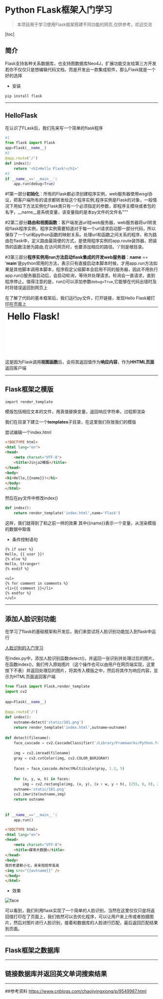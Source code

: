 # Python FLask框架入门学习

> 本项目用于学习使用Flask框架搭建不同功能的网页,仅供参考，欢迎交流

[toc]
## 简介
Flask支持各种关系数据库，也支持图数据库Neo4J，扩展功能交友给第三方开发
若你不仅仅只是想编辑代码文档，而是开发出一款集成软件，那么Flask就是一个好的选择

- 安装

`pip install flask`

---

## HelloFlask

在认识了FLask后，我们先来写一个简单的flask程序
``` python
#1
from flask import Flask
app=Flask(__name__)
#2
@app.route('/')
def index():
    return '<h1>Hello Flask!</h1>'
#3
if __name__=='__main__':
    app.run(debug=True)
```
 #1第一部分**初始化**：所有的Flask都必须创建程序实例，web服务器使用wsgi协议，把客户端所有的请求都转发给这个程序实例,程序实例是Flask的对象，一般情况下用如下方法实例化Flask类只有一个必须指定的参数，即程序主模块或者包的名字，__name__是系统变量，该变量指的是本py文件的文件名"""
 
 #2第二部分**路由和视图函数**：客户端发送url给web服务器，web服务器将url转发给flask程序实例，程序实例需要知道对于每一个url请求启动那一部分代码，所以保存了一个url和python函数的映射关系。处理url和函数之间关系的程序，称为路由在flask中，定义路由最简便的方式，是使用程序实例的app.route装饰器，把装饰的函数注册为路由,在访问网页时，也要添加相应的路径。'/'则是根目录。

 #3第三部分**程序实例用run方法启动flask集成的开发web服务器**：__name__ == '__main__'是python常用的方法，表示只有直接启动本脚本时候，才用app.run方法如果是其他脚本调用本脚本，程序假定父级脚本会启用不同的服务器，因此不用执行app.run()服务器启动后，会启动轮询，等待并处理请求。轮询会一直请求，直到程序停止。值得注意的是，run()可以添加参数`debug=True`,它能够在代码出错时及时将错误返回到网页上

在了解了代码的基本框架后，我们运行py文件，打开链接，发现Hello Flask被打印在页面上
![hello](image/hello.png)

这是因为Flask调用**视图函数**后，会将其返回值作为**响应内容**，作为**HHTML页面**返回客户端

---

## Flask框架之模版
`import render_template`

模版包括相应文本的文件，用真值替换变量，返回响应字符串，过程即渲染

我们在目录下建立一个**templates**子目录，在这里我们存放我们的模版

尝试编辑一个index.html

``` html
<!DOCTYPE html>
<html lang="en">
<head>
    <meta charset="UTF-8">
    <title>Jinja2模版</title>
</head>
<body>
<h1>Hello,{{name}}!</h1>
</body>
</html>
```

然后在py文件中修改index()
``` python
def index():
    return render_template('index.html',name='Flask')
```

这样，我们就得到了和之前一样的效果
其中{{name}}表示一个变量，从渲染模版的数据中取值

- 条件控制语句
```
{% if user %}
Hello, {{ user }}!
{% else %}
Hello, Stranger!
{% endif %}

<ul>
{% for comment in comments %}
<li>{{ comment }}</li>
{% endfor %}
</ul>
```

---

## 添加人脸识别功能

在学习了flask的基础框架和开发后，我们来尝试将人脸识别功能加入到flask中运行

[人脸识别的入门学习](http://47.93.252.206/%e4%ba%ba%e8%84%b8%e8%af%86%e5%88%ab%e7%9a%84%e5%85%a5%e9%97%a8%e5%ad%a6%e4%b9%a0/)

在index.py中，添加人脸识别函数detect()，并返回一张识别并处理过后的图片。
在函数index()，我们传入原始图片（这个操作也可以由用户在网页端实现，这里按下不表）并返回处理后的图片，将其传入模版之中，然后将其作为响应内容，显示为HTML页面返回客户端

``` python
from flask import Flask,render_template
import cv2

app=Flask(__name__)

@app.route('/')
def index():
    outname=detect('static/101.png')
    return render_template('index.html',outname=outname)

def detect(filename):
    face_cascade = cv2.CascadeClassifier('/Library/Frameworks/Python.framework/Versions/3.7/lib/python3.7/site-packages/cv2/data/haarcascade_frontalface_default.xml')

    img = cv2.imread(filename)
    gray = cv2.cvtColor(img, cv2.COLOR_BGR2GRAY)

    faces = face_cascade.detectMultiScale(gray, 1.3, 5)

    for (x, y, w, h) in faces:
        img = cv2.rectangle(img, (x, y), (x + w, y + h), (255, 0, 0), 2)
    outname='static/101.png'
    cv2.imwrite(outname,img)
    return outname


if __name__=='__main__':
    app.run()
```

``` html
<!DOCTYPE html>
<html lang="en">
<head>
    <meta charset="UTF-8">
    <title>媒体大数据</title>
</head>
<body>
我的老婆赖小七，亲亲抱抱举高高
<img src="{{outname}}" />
</body>
</html>
```

- 效果

![face](image/face.png)

可以看到，我们利用flask实现了一个简单的人脸识别，当然在这里仅仅只是将返回值打印在了页面上，我们依然可以去优化程序，可以让用户来上传或者拍摄图片，然后对图片进行人脸识别，接着和数据库的人脸进行匹配，最后返回匹配结果到页面。

---

## Flask框架之数据库

---

## 链接数据库并返回英文单词搜索结果

---

##参考资料
https://www.cnblogs.com/chaojiyingxiong/p/9549987.html